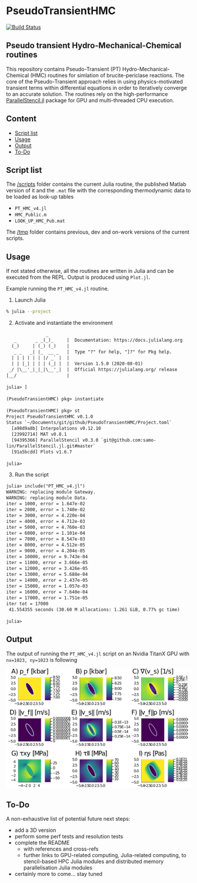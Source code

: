 # PseudoTransientHMC

[![Build Status](https://travis-ci.com/luraess/PseudoTransientHMC.jl.svg?branch=master)](https://travis-ci.com/luraess/PseudoTransientHMC.jl)

## Pseudo transient Hydro-Mechanical-Chemical routines
This repository contains Pseudo-Transient (PT) Hydro-Mechanical-Chemical (HMC) routines for simlation of brucite-periclase reactions. The core of the Pseudo-Transient approach relies in using physics-motivated transient terms within differential equations in order to iteratively converge to an accurate solution. The routines rely on the high-performance [ParallelStencil.jl](https://github.com/samo-lin/ParallelStencil.jl) package for GPU and multi-threaded CPU execution.


## Content
* [Script list](#script-list)
* [Usage](#usage)
* [Output](#output)
* [To-Do](#to-do)


## Script list
The [/scripts](/scripts/) folder contains the current Julia routine, the published Matlab version of it and the `.mat` file with the corresponding thermodynamic data to be loaded as look-up tables
- `PT_HMC_v4.jl`
- `HMC_Public.m`
- `LOOK_UP_HMC_Pub.mat`

The [/tmp](/tmp/) folder contains previous, dev and on-work versions of the current scripts.

## Usage
If not stated otherwise, all the routines are written in Julia and can be executed from the REPL. Output is produced using `Plot.jl`.

Example running the `PT_HMC_v4.jl` routine.

1. Launch Julia
```sh
% julia --project
```
2. Activate and instantiate the environment
```julia-repl
               _
   _       _ _(_)_     |  Documentation: https://docs.julialang.org
  (_)     | (_) (_)    |
   _ _   _| |_  __ _   |  Type "?" for help, "]?" for Pkg help.
  | | | | | | |/ _` |  |
  | | |_| | | | (_| |  |  Version 1.5.0 (2020-08-01)
 _/ |\__'_|_|_|\__'_|  |  Official https://julialang.org/ release
|__/                   |

julia> ]

(PseudoTransientHMC) pkg> instantiate

(PseudoTransientHMC) pkg> st
Project PseudoTransientHMC v0.1.0
Status `~/Documents/git/github/PseudoTransientHMC/Project.toml`
  [a98d9a8b] Interpolations v0.12.10
  [23992714] MAT v0.8.1
  [94395366] ParallelStencil v0.3.0 `git@github.com:samo-lin/ParallelStencil.jl.git#master`
  [91a5bcdd] Plots v1.6.7

julia> 
```
3. Run the script
```julia-repl
julia> include("PT_HMC_v4.jl")
WARNING: replacing module Gateway.
WARNING: replacing module Data.
iter = 1000, error = 1.647e-02 
iter = 2000, error = 1.740e-02 
iter = 3000, error = 4.220e-04 
iter = 4000, error = 4.712e-03 
iter = 5000, error = 4.760e-03 
iter = 6000, error = 1.101e-04 
iter = 7000, error = 8.547e-03 
iter = 8000, error = 4.512e-05 
iter = 9000, error = 4.204e-05 
iter = 10000, error = 9.743e-04 
iter = 11000, error = 3.666e-05 
iter = 12000, error = 3.426e-05 
iter = 13000, error = 5.688e-04 
iter = 14000, error = 2.437e-05 
iter = 15000, error = 1.057e-03 
iter = 16000, error = 7.640e-04 
iter = 17000, error = 1.751e-05 
iter tot = 17000
 41.554355 seconds (30.60 M allocations: 1.261 GiB, 0.77% gc time)

julia> 
```

## Output
The output of running the `PT_HMC_v4.jl` script on an Nvidia TitanX GPU with `nx=1023, ny=1023` is following

![PT-HMC code predicting brucite-periclase reaction](docs/PT_HMC_1024x1024.png)


## To-Do
A non-exhaustive list of potential future next steps:
- add a 3D version
- perform some perf tests and resolution tests
- complete the README
  - with references and cross-refs
  - further links to GPU-related computing, Julia-related computing, to stencil-based HPC Julia modules and distributed memory parallelisation Julia modules
- certainly more to come... stay tuned
